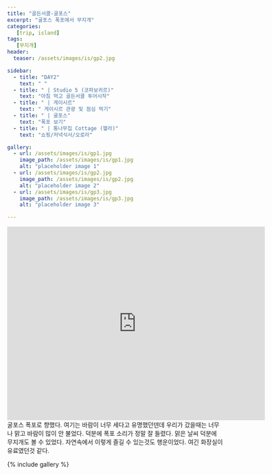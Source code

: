 ```yaml
---
title: "골든서클-굴포스"
excerpt: "굴포스 폭포에서 무지개"
categories:
   [trip, island]
tags:
   [무지개]
header:
  teaser: /assets/images/is/gp2.jpg

sidebar:
  - title: "DAY2"
    text: " "
  - title: " | Studio 5 (코파보귀르)"
    text: "아침 먹고 골든서클 투어시작"
  - title: " | 게이시르"
    text: " 게이시르 관광 및 점심 먹기"
  - title: " | 굴포스"
    text: "폭포 보기"
  - title: " | 통나무집 Cottage (헬라)"
    text: "쇼핑/저녁식사/오로라" 

gallery:
  - url: /assets/images/is/gp1.jpg
    image_path: /assets/images/is/gp1.jpg
    alt: "placeholder image 1"
  - url: /assets/images/is/gp2.jpg
    image_path: /assets/images/is/gp2.jpg
    alt: "placeholder image 2"
  - url: /assets/images/is/gp3.jpg
    image_path: /assets/images/is/gp3.jpg
    alt: "placeholder image 3"

---
```

<iframe src="https://www.google.com/maps/embed?pb=!1m28!1m12!1m3!1d27667.130190615688!2d-20.2462592060944!3d64.3163394990393!2m3!1f0!2f0!3f0!3m2!1i1024!2i768!4f13.1!4m13!3e0!4m5!1s0x48d6a39f03424f3f%3A0xb4751c1a62e2283f!2z6rKM7J207Iuc66W0IOyVhOydtOyKrOuegOuTnA!3m2!1d64.31037189999999!2d-20.3023605!4m5!1s0x48d6a574b2fc6401%3A0x80847fefde7e1962!2z6rW07Y-s7IqkIOyVhOydtOyKrOuegOuTnCBHdWxsZm9zc2ksIEd1bGxmb3NzIFBhcmtpbmc!3m2!1d64.3270716!2d-20.1199478!5e0!3m2!1sko!2skr!4v1556871703709!5m2!1sko!2skr" width="600" height="450" frameborder="0" style="border:0" allowfullscreen></iframe>
굴포스 폭포로 향했다.  
여기는 바람이 너무 세다고 유명했던덴데  
우리가 갔을때는 너무나 맑고 바람이 많이 안 불었다.  
덕분에 폭포 소리가 정말 잘 들렸다.  
맑은 날씨 덕분에 무지개도 볼 수 있었다.  
자연속에서 이렇게 즐길 수 있는것도 행운이었다.  
여긴 화장실이 유료였던것 같다.   

{% include gallery  %}
